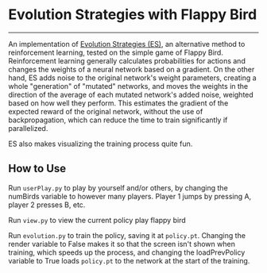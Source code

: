 # Evolution Strategies with Flappy Bird

---

An implementation of [Evolution Strategies (ES)](https://arxiv.org/pdf/1703.03864.pdf), an alternative method to 
reinforcement learning, tested on the simple game of Flappy Bird. Reinforcement learning generally calculates 
probabilities for actions and changes the weights of a neural network based on a gradient. On the other hand, ES adds 
noise to the original network's weight parameters, creating a whole "generation" of "mutated" networks, and moves the 
weights in the direction of the average of each mutated network's added noise, weighted based on how well they perform. 
This estimates the gradient of the expected reward of the original network, without the use of backpropagation, which 
can reduce the time to train significantly if parallelized. 

ES also makes visualizing the training process quite fun.

## How to Use
Run `userPlay.py` to play by yourself and/or others, by changing the numBirds variable to however many players. Player 1
jumps by pressing A, player 2 presses B, etc.

Run `view.py` to view the current policy play flappy bird

Run `evolution.py` to train the policy, saving it at `policy.pt`. Changing the render variable to False makes it so that 
the screen isn't shown when training, which speeds up the process, and changing the loadPrevPolicy variable to True 
loads `policy.pt` to the network at the start of the training.